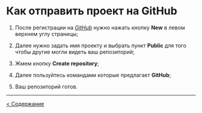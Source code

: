 # Как отправить проект на GitHub

1. После регистрации на [*GitHub*](https://github.com) нужно нажать кнопку **New** в левом верхнем углу страницы;

2. Далее нужно задать имя проекту и выбрать пункт **Public** для того чтобы другие могли видеть ваш репозиторий;

3. Жмем кнопку **Create repository**;

4. Далее пользуйтесь командами которые предлагает **GitHub**;

5. Ваш репозиторий готов.

---
[< Содержание](./readme.md)
